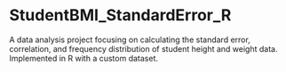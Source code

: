 # StudentBMI_StandardError_R
A data analysis project focusing on calculating the standard error, correlation, and frequency distribution of student height and weight data. Implemented in R with a custom dataset.
